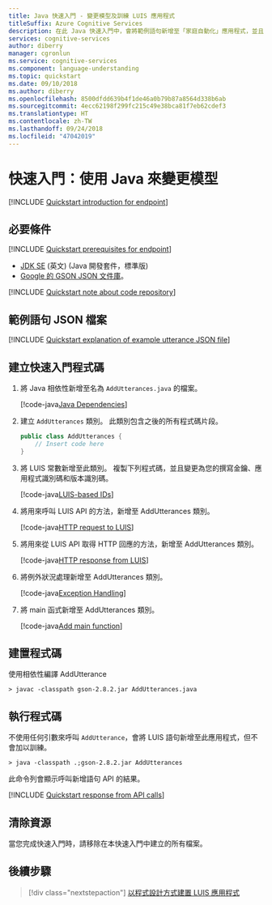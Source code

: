 ```yaml
---
title: Java 快速入門 - 變更模型及訓練 LUIS 應用程式
titleSuffix: Azure Cognitive Services
description: 在此 Java 快速入門中，會將範例語句新增至「家庭自動化」應用程式，並且將應用程式定型。 範例語句是對應到意圖的交談使用者文字。 您可以藉由提供與意圖相關的範例語句，教導 LUIS 哪些種類的使用者提供文字屬於哪種意圖。
services: cognitive-services
author: diberry
manager: cgronlun
ms.service: cognitive-services
ms.component: language-understanding
ms.topic: quickstart
ms.date: 09/10/2018
ms.author: diberry
ms.openlocfilehash: 8500dfdd639b4f1de46a0b79b87a8564d338b6ab
ms.sourcegitcommit: 4ecc62198f299fc215c49e38bca81f7eb62cdef3
ms.translationtype: HT
ms.contentlocale: zh-TW
ms.lasthandoff: 09/24/2018
ms.locfileid: "47042019"
---
```

# <a name="quickstart-change-model-using-java"></a>快速入門：使用 Java 來變更模型 

[!INCLUDE [Quickstart introduction for endpoint](../../../includes/cognitive-services-luis-qs-endpoint-intro-para.md)]

## <a name="prerequisites"></a>必要條件

[!INCLUDE [Quickstart prerequisites for endpoint](../../../includes/cognitive-services-luis-qs-change-model-prereq.md)]
* [JDK SE](http://www.oracle.com/technetwork/java/javase/downloads/index.html) (英文) (Java 開發套件，標準版)
* [Google 的 GSON JSON 文件庫](https://github.com/google/gson)。

[!INCLUDE [Quickstart note about code repository](../../../includes/cognitive-services-luis-qs-change-model-luis-repo-note.md)]

## <a name="example-utterances-json-file"></a>範例語句 JSON 檔案

[!INCLUDE [Quickstart explanation of example utterance JSON file](../../../includes/cognitive-services-luis-qs-change-model-json-ex-utt.md)]

## <a name="create-quickstart-code"></a>建立快速入門程式碼

1. 將 Java 相依性新增至名為 `AddUtterances.java` 的檔案。

   [!code-java[Java Dependencies](~/samples-luis/documentation-samples/quickstarts/change-model/java/AddUtterances.java?range=23-26 "Java Dependencies")]

2. 建立 `AddUtterances` 類別。 此類別包含之後的所有程式碼片段。

    ```Java
    public class AddUtterances {
        // Insert code here
    }
    ```

3. 將 LUIS 常數新增至此類別。 複製下列程式碼，並且變更為您的撰寫金鑰、應用程式識別碼和版本識別碼。

   [!code-java[LUIS-based IDs](~/samples-luis/documentation-samples/quickstarts/change-model/java/AddUtterances.java?range=33-44 "LUIS-based IDs")]

4. 將用來呼叫 LUIS API 的方法，新增至 AddUtterances 類別。 

   [!code-java[HTTP request to LUIS](~/samples-luis/documentation-samples/quickstarts/change-model/java/AddUtterances.java?range=46-168 "HTTP request to LUIS")]

5. 將用來從 LUIS API 取得 HTTP 回應的方法，新增至 AddUtterances 類別。

   [!code-java[HTTP response from LUIS](~/samples-luis/documentation-samples/quickstarts/change-model/java/AddUtterances.java?range=170-202 "HTTP response from LUIS")]

6. 將例外狀況處理新增至 AddUtterances 類別。 

   [!code-java[Exception Handling](~/samples-luis/documentation-samples/quickstarts/change-model/java/AddUtterances.java?range=205-243 "Exception Handling")]

7. 將 main 函式新增至 AddUtterances 類別。

   [!code-java[Add main function](~/samples-luis/documentation-samples/quickstarts/change-model/java/AddUtterances.java?range=245-278 "Add main function")]

## <a name="build-code"></a>建置程式碼

使用相依性編譯 AddUtterance

```CMD
> javac -classpath gson-2.8.2.jar AddUtterances.java
```

## <a name="run-code"></a>執行程式碼
不使用任何引數來呼叫 `AddUtterance`，會將 LUIS 語句新增至此應用程式，但不會加以訓練。

```CMD
> java -classpath .;gson-2.8.2.jar AddUtterances
```

此命令列會顯示呼叫新增語句 API 的結果。 

[!INCLUDE [Quickstart response from API calls](../../../includes/cognitive-services-luis-qs-change-model-json-results.md)]

## <a name="clean-up-resources"></a>清除資源
當您完成快速入門時，請移除在本快速入門中建立的所有檔案。 

## <a name="next-steps"></a>後續步驟
> [!div class="nextstepaction"] 
> [以程式設計方式建置 LUIS 應用程式](luis-tutorial-node-import-utterances-csv.md) 